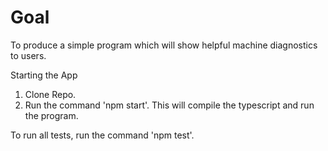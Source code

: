 # Goal

To produce a simple program which will show helpful machine diagnostics to users.

Starting the App

1. Clone Repo.
2. Run the command 'npm start'. This will compile the typescript and run the program.

To run all tests, run the command 'npm test'.
